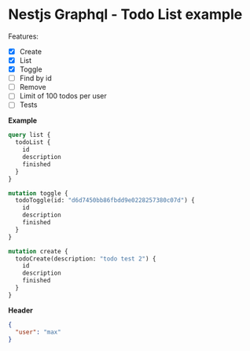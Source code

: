 # **Nestjs Graphql - Todo List example**

Features:

- [x] Create
- [x] List
- [x] Toggle
- [ ] Find by id
- [ ] Remove
- [ ] Limit of 100 todos per user
- [ ] Tests

**Example**

```graphql
query list {
  todoList {
    id
    description
    finished
  }
}

mutation toggle {
  todoToggle(id: "d6d7450bb86fbdd9e0228257380c07d") {
    id
    description
    finished
  }
}

mutation create {
  todoCreate(description: "todo test 2") {
    id
    description
    finished
  }
}
```

**Header**

```json
{
  "user": "max"
}
```
